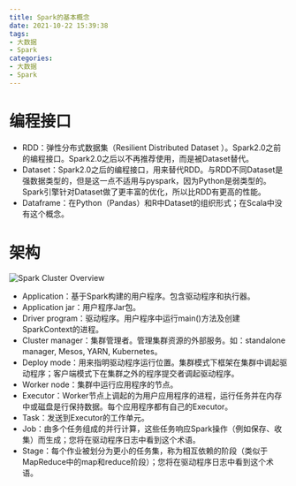 ```yaml
---
title: Spark的基本概念
date: 2021-10-22 15:39:38
tags:
- 大数据
- Spark
categories:
- 大数据
- Spark
---
```


# 编程接口

- RDD：弹性分布式数据集（Resilient Distributed Dataset ）。Spark2.0之前的编程接口。Spark2.0之后以不再推荐使用，而是被Dataset替代。
- Dataset：Spark2.0之后的编程接口，用来替代RDD。与RDD不同Dataset是强数据类型的，但是这一点不适用与pyspark，因为Python是弱类型的。Spark引擎针对Dataset做了更丰富的优化，所以比RDD有更高的性能。
- Dataframe：在Python（Pandas）和R中Dataset的组织形式；在Scala中没有这个概念。

# 架构

![Spark Cluster Overview](/images/20211025/spark-cluster-overview.png)

- Application：基于Spark构建的用户程序。包含驱动程序和执行器。
- Application jar：用户程序Jar包。
- Driver program：驱动程序。用户程序中运行main()方法及创建SparkContext的进程。
- Cluster manager：集群管理者。管理集群资源的外部服务。如：standalone manager, Mesos, YARN, Kubernetes。
- Deploy mode：用来指明驱动程序运行位置。集群模式下框架在集群中调起驱动程序；客户端模式下在集群之外的程序提交者调起驱动程序。
- Worker node：集群中运行应用程序的节点。
- Executor：Worker节点上调起的为用户应用程序的进程，运行任务并在内存中或磁盘是行保持数据。每个应用程序都有自己的Executor。
- Task：发送到Executor的工作单元。
- Job：由多个任务组成的并行计算，这些任务响应Spark操作（例如保存、收集）而生成；您将在驱动程序日志中看到这个术语。
- Stage：每个作业被划分为更小的任务集，称为相互依赖的阶段（类似于MapReduce中的map和reduce阶段）；您将在驱动程序日志中看到这个术语。
